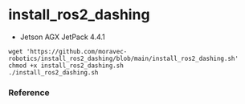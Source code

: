 # install_ros2_dashing
- Jetson AGX JetPack 4.4.1

```
wget 'https://github.com/moravec-robotics/install_ros2_dashing/blob/main/install_ros2_dashing.sh'
chmod +x install_ros2_dashing.sh
./install_ros2_dashing.sh
```
### Reference
[Link]: https://emanual.robotis.com/docs/en/platform/openmanipulator_x/ros2_setup/#install-ros2-on-pc
